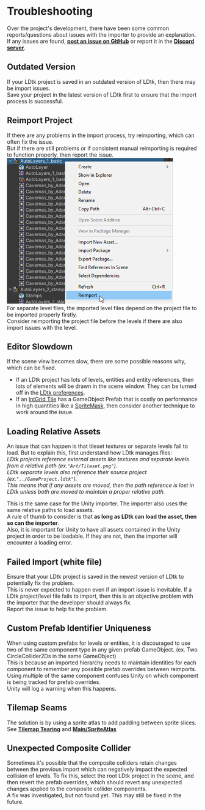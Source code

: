 # Troubleshooting
Over the project's development, there have been some common reports/questions about issues with the importer to provide an explanation.  
If any issues are found, [**post an issue on GitHub**](https://github.com/Cammin/LDtkUnity/issues) or report it in the **[Discord server](https://discord.gg/7RPGAW9dJx)**.

## Outdated Version
If your LDtk project is saved in an outdated version of LDtk, then there may be import issues.   
Save your project in the latest version of LDtk first to ensure that the import process is successful.

## Reimport Project
If there are any problems in the import process, try reimporting, which can often fix the issue.  
But if there are still problems or if consistent manual reimporting is required to function properly, then report the issue.  
![Reimport](../../images/img_Unity_Reimport.png)  
For separate level files, the imported level files depend on the project file to be imported properly firstly.  
Consider reimporting the project file before the levels if there are also import issues with the level.

## Editor Slowdown
If the scene view becomes slow, there are some possible reasons why, which can be fixed.  
- If an LDtk project has lots of levels, entities and entity references, then lots of elements will be drawn in the scene window. They can be turned off in the [LDtk preferences](topic_Preferences.md).
- If an [IntGrid Tile](topic_IntGridTile.md) has a GameObject Prefab that is costly on performance in high quantities like a [SpriteMask](https://docs.unity3d.com/Manual/class-SpriteMask.html), then consider another technique to work around the issue.

## Loading Relative Assets
An issue that can happen is that tileset textures or separate levels fail to load. But to explain this, first understand how LDtk manages files:  
*LDtk projects reference external assets like textures and separate levels from a relative path (ex.`"Art/Tileset.png"`).  
LDtk separate levels also reference their source project (ex.`"../GameProject.ldtk"`).  
This means that if any assets are moved, then the path reference is lost in LDtk unless both are moved to maintain a proper relative path.*

This is the same case for the Unity importer. The importer also uses the same relative paths to load assets.  
A rule of thumb to consider is that **as long as LDtk can load the asset, then so can the importer**.  
Also, it is important for Unity to have all assets contained in the Unity project in order to be loadable. If they are not, then the importer will encounter a loading error.

## Failed Import (white file)
Ensure that your LDtk project is saved in the newest version of LDtk to potentially fix the problem.  
This is never expected to happen even if an import issue is inevitable. 
If a LDtk project/level file fails to import, then this is an objective problem with the importer that the developer should always fix.  
Report the issue to help fix the problem.


## Custom Prefab Identifier Uniqueness
When using custom prefabs for levels or entities, it is discouraged to use two of the same component type in any given prefab GameObject. (ex. Two CircleCollider2Ds in the same GameObject)  
This is because an imported hierarchy needs to maintain identities for each component to remember any possible prefab overrides between reimports. Using multiple of the same component confuses Unity on which component is being tracked for prefab overrides.    
Unity will log a warning when this happens.


## Tilemap Seams
The solution is by using a sprite atlas to add padding between sprite slices.  
See **[Tilemap Tearing](../Topics/topic_TilemapTearing.md)** and **[Main/SpriteAtlas](../Importer/topic_Section_Main.md)**


## Unexpected Composite Collider
Sometimes it's possible that the composite colliders retain changes between the previous import which can negatively impact the expected collision of levels.
To fix this, select the root LDtk project in the scene, and then revert the prefab overrides, which should revert any unexpected changes applied to the composite collider components.  
A fix was investigated, but not found yet. This may still be fixed in the future.

